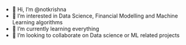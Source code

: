 - 👋 Hi, I’m @notkrishna
- 👀 I’m interested in Data Science, Financial Modelling and Machine Learning algorithms
- 🌱 I’m currently learning everything
- 💞️ I’m looking to collaborate on Data science or ML related projects

<!---
notkrishna/notkrishna is a ✨ special ✨ repository because its `README.md` (this file) appears on your GitHub profile.
You can click the Preview link to take a look at your changes.
--->
